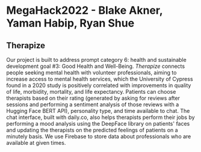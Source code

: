 # MegaHack2022 - Blake Akner, Yaman Habip, Ryan Shue

## Therapize

Our project is built to address prompt category 6: health 
and sustainable development goal #3: Good Health and Well-Being. 
_Therapize_ connects people seeking mental health with 
volunteer professionals, aiming to increase access to mental health 
services, which the University of Cypress found in a 2020 study is 
positively correlated with improvements in quality of life, morbidity, mortality, 
and life expectancy. Patients can choose therapists based 
on their rating (generated by asking for reviews after sessions 
and performing a sentiment analysis of those reviews with 
a Hugging Face BERT API), personality type, and time available to chat. 
The chat interface, built with daily.co, also helps therapists
perform their jobs by performing a mood analysis using the DeepFace library
on patients' faces and updating the therapists on the predicted feelings
of patients on a minutely basis. We use Firebase to store data about professionals
who are available at given times. 
